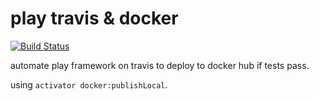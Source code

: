 # play travis & docker

[![Build Status](https://travis-ci.org/geoHeil/playTravisDocker.svg?branch=master)](https://travis-ci.org/geoHeil/playTravisDocker)


automate play framework on travis to deploy to docker hub if tests pass.


using `activator docker:publishLocal`.
